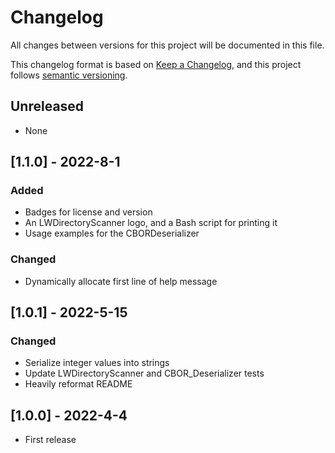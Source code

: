 # Changelog
All changes between versions for this project will be documented in this file.

This changelog format is based on [Keep a Changelog](https://keepachangelog.com/en/1.0.0/), and
this project follows [semantic versioning](https://semver.org/).


## Unreleased
- None


## [1.1.0] - 2022-8-1
### Added
- Badges for license and version
- An LWDirectoryScanner logo, and a Bash script for printing it
- Usage examples for the CBORDeserializer

### Changed
- Dynamically allocate first line of help message


## [1.0.1] - 2022-5-15
### Changed
- Serialize integer values into strings
- Update LWDirectoryScanner and CBOR_Deserializer tests
- Heavily reformat README


## [1.0.0] - 2022-4-4
- First release
